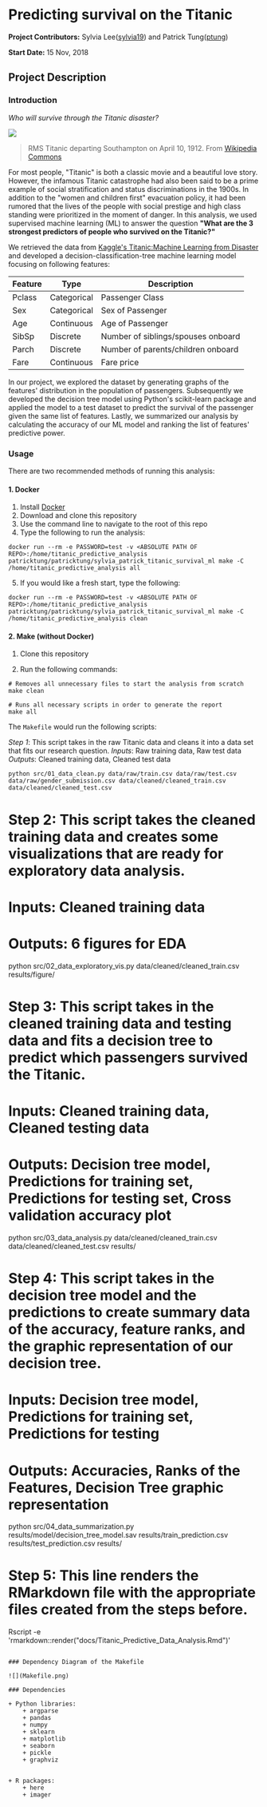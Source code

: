 # Predicting survival on the Titanic

**Project Contributors:** Sylvia Lee([sylvia19](https://github.ubc.ca/MDS-2018-19/DSCI_522_proposal_sylvia19/blob/master/README.md)) and Patrick Tung([ptung](https://github.ubc.ca/mds-2018-19/DSCI_522_proposal_ptung))

**Start Date:** 15 Nov, 2018

## Project Description

### Introduction

*Who will survive through the Titanic disaster?*

![](https://upload.wikimedia.org/wikipedia/commons/thumb/f/fd/RMS_Titanic_3.jpg/1200px-RMS_Titanic_3.jpg)

> RMS Titanic departing Southampton on April 10, 1912. From [Wikipedia Commons](https://en.wikipedia.org/wiki/File:RMS_Titanic_3.jpg)

For most people, "Titanic" is both a classic movie and a beautiful love story. However, the infamous Titanic catastrophe had also been said to be a prime example of social stratification and status discriminations in the 1900s. In addition to the "women and children first" evacuation policy, it had been rumored that the lives of the people with social prestige and high class standing were prioritized in the moment of danger. In this analysis, we used supervised machine learning (ML) to answer the question **"What are the 3 strongest predictors of people who survived on the Titanic?"**

We retrieved the data from [Kaggle's Titanic:Machine Learning from Disaster](https://www.kaggle.com/c/titanic) and developed a decision-classification-tree machine learning model focusing on following features:

| Feature | Type | Description |
| --- | --- | --- |
| Pclass | Categorical | Passenger Class |
| Sex | Categorical | Sex of Passenger |
| Age | Continuous | Age of Passenger |
| SibSp | Discrete | Number of siblings/spouses onboard |
| Parch | Discrete | Number of parents/children onboard |
| Fare | Continuous | Fare price |

In our project, we explored the dataset by generating graphs of the features' distribution in the population of passengers. Subsequently we developed the decision tree model using Python's scikit-learn package and applied the model to a test dataset to predict the survival of the passenger given the same list of features. Lastly, we summarized our analysis by calculating the accuracy of our ML model and ranking the list of features' predictive power.


### Usage

There are two recommended methods of running this analysis:

#### 1. Docker

1. Install [Docker](https://www.docker.com/get-started)
2. Download and clone this repository
3. Use the command line to navigate to the root of this repo
4. Type the following to run the analysis:

```
docker run --rm -e PASSWORD=test -v <ABSOLUTE PATH OF REPO>:/home/titanic_predictive_analysis patricktung/patricktung/sylvia_patrick_titanic_survival_ml make -C /home/titanic_predictive_analysis all
```

5. If you would like a fresh start, type the following:

```
docker run --rm -e PASSWORD=test -v <ABSOLUTE PATH OF REPO>:/home/titanic_predictive_analysis patricktung/patricktung/sylvia_patrick_titanic_survival_ml make -C /home/titanic_predictive_analysis clean
```


#### 2. Make (without Docker)

1. Clone this repository

2. Run the following commands:

```
# Removes all unnecessary files to start the analysis from scratch
make clean

# Runs all necessary scripts in order to generate the report
make all
```

The `Makefile` would run the following scripts:

*Step 1*: This script takes in the raw Titanic data and cleans it into a data set that fits our research question.
*Inputs*: Raw training data, Raw test data
*Outputs*: Cleaned training data, Cleaned test data
```
python src/01_data_clean.py data/raw/train.csv data/raw/test.csv data/raw/gender_submission.csv data/cleaned/cleaned_train.csv data/cleaned/cleaned_test.csv
```

# Step 2: This script takes the cleaned training data and creates some visualizations that are ready for exploratory data analysis.
# Inputs: Cleaned training data
# Outputs: 6 figures for EDA
python src/02_data_exploratory_vis.py data/cleaned/cleaned_train.csv results/figure/

# Step 3: This script takes in the cleaned training data and testing data and fits a decision tree to predict which passengers survived the Titanic.
# Inputs: Cleaned training data, Cleaned testing data
# Outputs: Decision tree model, Predictions for training set, Predictions for testing set, Cross validation accuracy plot
python src/03_data_analysis.py data/cleaned/cleaned_train.csv data/cleaned/cleaned_test.csv results/

# Step 4: This script takes in the decision tree model and the predictions to create summary data of the accuracy, feature ranks, and the graphic representation of our decision tree.
# Inputs: Decision tree model, Predictions for training set, Predictions for testing
# Outputs: Accuracies, Ranks of the Features, Decision Tree graphic representation
python src/04_data_summarization.py results/model/decision_tree_model.sav results/train_prediction.csv results/test_prediction.csv results/

# Step 5: This line renders the RMarkdown file with the appropriate files created from the steps before.
Rscript -e 'rmarkdown::render("docs/Titanic_Predictive_Data_Analysis.Rmd")'
```

### Dependency Diagram of the Makefile

![](Makefile.png)

### Dependencies

+ Python libraries:
    + argparse
    + pandas
    + numpy
    + sklearn
    + matplotlib
    + seaborn
    + pickle
    + graphviz


+ R packages:
    + here
    + imager
